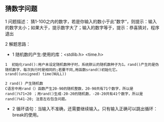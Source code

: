 ## 猜数字问题

1 问题描述： 猜1-100之内的数字，若是你输入的数小于此”数字“，则提示：输入的数字太小；如果大于，提示数字大了；输入的数字等于，提示：恭喜猜对，程序退出

2 解题思路：

- 1 随机数的产生:使用的库：<stdlib.h> <time.h>

```
1  初始化rand():用户未设定随机数种子时，系统默认的随机数种子为1。rand()产生的是伪随机数字，每次执行时是相同的;若要不同,用函数srand()初始化它。
srand((unsigned) time(NULL))

2 rand() 产生随机数
C语言中用rand（）函数产生20-90的随机整数，20-90共有71个数字，所以是rand()%71+20 ；用rand()生成-20-20的随机数，-20-20共有41个数字，所以是rand()%41-20; 注意左右包含问题。
```

- 2 循环语句：当输入不准确，还需要继续输入。只有输入正确可以跳出循环：break的使用。